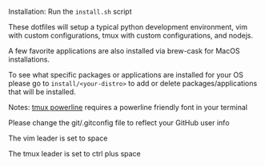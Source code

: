 Installation:
Run the `install.sh` script

These dotfiles will setup a typical python development environment, vim with custom configurations, tmux with custom configurations, and nodejs.

A few favorite applications are also installed via brew-cask for MacOS installations.

To see what specific packages or applications are installed for your OS please go to `install/<your-distro>` to add or delete packages/applications that will be installed.

Notes:
[tmux powerline](https://github.com/erikw/tmux-powerline) requires a powerline friendly font in your terminal

Please change the git/.gitconfig file to reflect your GitHub user info

The vim leader is set to space

The tmux leader is set to ctrl plus space
